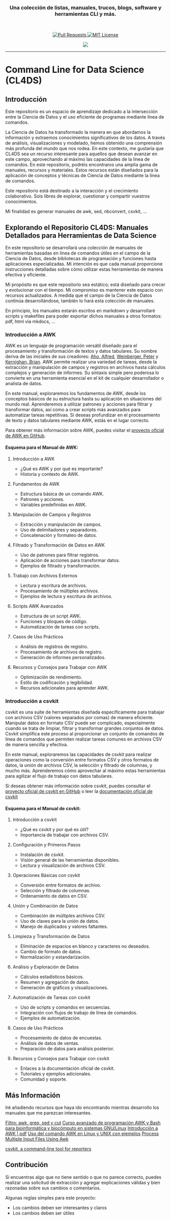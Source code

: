 <h3 align="center">Una colección de listas, manuales, trucos, blogs, software y herramientas CLI y más.</h3>

<br>

<p align="center">
  <a href="https://github.com/imarranz/cl4ds/pulls">
    <img src="https://img.shields.io/badge/PRs-welcome-brightgreen.svg?longCache=true" alt="Pull Requests">
  </a>
  <a href="LICENSE.md">
    <img src="https://img.shields.io/badge/License-MIT-lightgrey.svg?longCache=true" alt="MIT License">
  </a>
</p>

<p align="center">
  <a href="https://twitter.com/imarranz" target="_blank">
    <img src="https://img.shields.io/twitter/follow/imarranz.svg?logo=twitter">
  </a>
</p>

<!--
<div align="center">
  <sub>Creado por
  <a href="https://twitter.com/imarranz">imarranz</a> and
  <a href="https://github.com/imarranz/">imarranz</a>
</div>
-->

****

# Command Line for Data Science (CL4DS)

## Introducción

Este repositorio es un espacio de aprendizaje dedicado a la intersección entre la Ciencia de Datos y el uso eficiente de programas mediante línea de comandos.

La Ciencia de Datos ha transformado la manera en que abordamos la información y extraemos conocimientos significativos de los datos. A través de análisis, visualizaciones y modelado, hemos obtenido una comprensión más profunda del mundo que nos rodea. En este contexto, me gustaría que CL4DS sea un recurso interesante para aquellos que desean avanzar en este campo, aprovechando al máximo las capacidades de la línea de comandos. En este repositorio, podréis encontraros una amplia gama de manuales, recursos y materiales. Estos recursos están diseñados para la aplicación de conceptos y técnicas de Ciencia de Datos mediante la línea de comandos.

Este repositorio está destinado a la interacción y el crecimiento colaborativo. Sois libres de explorar, cuestionar y compartir vuestros conocimientos.

Mi finalidad es generar manuales de awk, sed, nbconvert, csvkit, ...

## Explorando el Repositorio CL4DS: Manuales Detallados para Herramientas de Data Science

En este repositorio se desarrollará una colección de manuales de herramientas basadas en línea de comandos útiles en el campo de la Ciencia de Datos, desde bibliotecas de programación y funciones hasta aplicaciones especializadas. Mi intención es que cada manual proporcione instrucciones detalladas sobre cómo utilizar estas herramientas de manera efectiva y eficiente.

Mi propósito es que este repositorio sea estático; está diseñado para crecer y evolucionar con el tiempo. Mi compromiso es mantener este espacio con recursos actualizados. A medida que el campo de la Ciencia de Datos continúa desarrollándose, también lo hará esta colección de manuales.

En principio, los manuales estarán escritos en markdown y desarrollaré scripts y makefiles para poder exportar dichos manuales a otros formatos: pdf, html vía mkdocs, ...

### Introducción a AWK

AWK es un lenguaje de programación versátil diseñado para el procesamiento y transformación de textos y datos tabulares. Su nombre deriva de las iniciales de sus creadores: [Aho, Alfred](https://en.wikipedia.org/wiki/Alfred_Aho), [Weinberger, Peter](https://en.wikipedia.org/wiki/Peter_J._Weinberger) y [Kernighan, Brian](https://en.wikipedia.org/wiki/Brian_Kernighan). AWK permite realizar una variedad de tareas, desde la extracción y manipulación de campos y registros en archivos hasta cálculos complejos y generación de informes. Su sintaxis simple pero poderosa lo convierte en una herramienta esencial en el kit de cualquier desarrollador o analista de datos.

En este manual, exploraremos los fundamentos de AWK, desde los conceptos básicos de su estructura hasta su aplicación en situaciones del mundo real. Aprenderemos a utilizar patrones y acciones para filtrar y transformar datos, así como a crear scripts más avanzados para automatizar tareas repetitivas. Si deseas profundizar en el procesamiento de texto y datos tabulares mediante AWK, estás en el lugar correcto.

Para obtener más información sobre AWK, puedes visitar el [proyecto oficial de AWK en GitHub](https://github.com/onetrueawk/awk).


#### Esquema para el Manual de AWK:

1. Introducción a AWK
   - ¿Qué es AWK y por qué es importante?
   - Historia y contexto de AWK.

2. Fundamentos de AWK
   - Estructura básica de un comando AWK.
   - Patrones y acciones.
   - Variables predefinidas en AWK.

3. Manipulación de Campos y Registros
   - Extracción y manipulación de campos.
   - Uso de delimitadores y separadores.
   - Concatenación y formateo de datos.

4. Filtrado y Transformación de Datos en AWK
   - Uso de patrones para filtrar registros.
   - Aplicación de acciones para transformar datos.
   - Ejemplos de filtrado y transformación.

5. Trabajo con Archivos Externos
   - Lectura y escritura de archivos.
   - Procesamiento de múltiples archivos.
   - Ejemplos de lectura y escritura de archivos.

6. Scripts AWK Avanzados
   - Estructura de un script AWK.
   - Funciones y bloques de código.
   - Automatización de tareas con scripts.

7. Casos de Uso Prácticos
   - Análisis de registros de registro.
   - Procesamiento de archivos de registro.
   - Generación de informes personalizados.

8. Recursos y Consejos para Trabajar con AWK
   - Optimización de rendimiento.
   - Estilo de codificación y legibilidad.
   - Recursos adicionales para aprender AWK.


### Introducción a csvkit

csvkit es una suite de herramientas diseñada específicamente para trabajar con archivos CSV (valores separados por comas) de manera eficiente. Manipular datos en formato CSV puede ser complicado, especialmente cuando se trata de limpiar, filtrar y transformar grandes conjuntos de datos. Csvkit simplifica este proceso al proporcionar un conjunto de comandos de línea de comandos que permiten realizar tareas comunes en archivos CSV de manera sencilla y efectiva.

En este manual, exploraremos las capacidades de csvkit para realizar operaciones como la conversión entre formatos CSV y otros formatos de datos, la unión de archivos CSV, la selección y filtrado de columnas, y mucho más. Aprenderemos cómo aprovechar al máximo estas herramientas para agilizar el flujo de trabajo con datos tabulares.

Si deseas obtener más información sobre csvkit, puedes consultar el [proyecto oficial de csvkit en GitHub](https://github.com/wireservice/csvkit) o leer la [documentación oficial de csvkit](https://csvkit.readthedocs.io/en/latest/)

#### Esquema para el Manual de csvkit:

1. Introducción a csvkit
   - ¿Qué es csvkit y por qué es útil?
   - Importancia de trabajar con archivos CSV.

2. Configuración y Primeros Pasos
   - Instalación de csvkit.
   - Visión general de las herramientas disponibles.
   - Lectura y visualización de archivos CSV.

3. Operaciones Básicas con csvkit
   - Conversión entre formatos de archivo.
   - Selección y filtrado de columnas.
   - Ordenamiento de datos en CSV.

4. Unión y Combinación de Datos
   - Combinación de múltiples archivos CSV.
   - Uso de claves para la unión de datos.
   - Manejo de duplicados y valores faltantes.

5. Limpieza y Transformación de Datos
   - Eliminación de espacios en blanco y caracteres no deseados.
   - Cambio de formato de datos.
   - Normalización y estandarización.

6. Análisis y Exploración de Datos
   - Cálculos estadísticos básicos.
   - Resumen y agregación de datos.
   - Generación de gráficos y visualizaciones.

7. Automatización de Tareas con csvkit
   - Uso de scripts y comandos en secuencias.
   - Integración con flujos de trabajo de línea de comandos.
   - Ejemplos de automatización.

8. Casos de Uso Prácticos
   - Procesamiento de datos de encuestas.
   - Análisis de datos de ventas.
   - Preparación de datos para análisis posterior.

9. Recursos y Consejos para Trabajar con csvkit
   - Enlaces a la documentación oficial de csvkit.
   - Tutoriales y ejemplos adicionales.
   - Comunidad y soporte.

## Más Información

Iré añadiendo recursos que haya ido encontrando mientras desarrollo los manuales que me parezcan interesantes.

[Filtro: awk, grep, sed y cut](https://atareao.es/tutorial/terminal/filtros-awk-grep-sed-y-cut/)
[Curso avanzado de programación AWK y Bash para bioinformática y biocómputo en sistemas GNU/Linux](https://vinuesa.github.io/intro2linux/index.html)
[Introducción a AWK | pdf](https://www.um.es/innova/OCW/informatica-para-universitarios/ipu_docs/la_shell/awk.pdf)
[Uso del comando AWK en Linux y UNIX con ejemplos](https://geekland.eu/uso-del-comando-awk-en-linux-y-unix-con-ejemplos/)
[Process Multiple Input Files Using Awk](https://www.baeldung.com/linux/awk-multiple-input-files)

[csvkit, a command-line tool for reporters](https://github.com/utdata/csvkit-nicar)

## Contribución

Si encuentras algo que no tiene sentido o que no parece correcto, puedes realizar una solicitud de extracción y agregar explicaciones válidas y bien razonadas sobre sus cambios o comentarios.

Algunas reglas simples para este proyecto:

  - Los cambios deben ser interesantes y claros
  - Los cambios deben ser útiles
